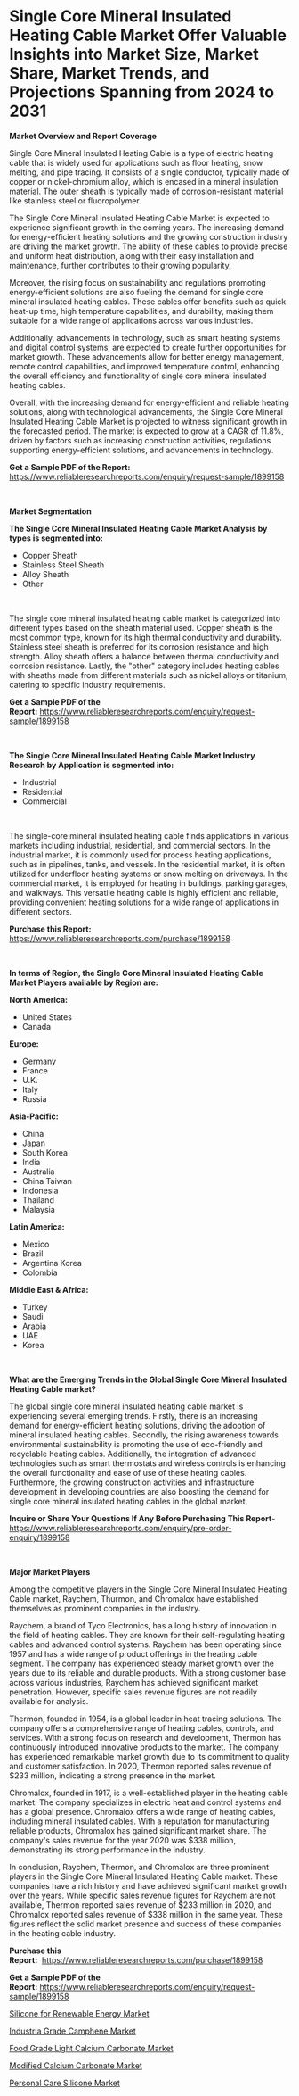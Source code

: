 <p><h1>Single Core Mineral Insulated Heating Cable Market Offer Valuable Insights into Market Size, Market Share, Market Trends, and Projections Spanning from 2024 to 2031</h1></p><p><strong>Market Overview and Report Coverage</strong></p>
<p><p>Single Core Mineral Insulated Heating Cable is a type of electric heating cable that is widely used for applications such as floor heating, snow melting, and pipe tracing. It consists of a single conductor, typically made of copper or nickel-chromium alloy, which is encased in a mineral insulation material. The outer sheath is typically made of corrosion-resistant material like stainless steel or fluoropolymer.</p><p>The Single Core Mineral Insulated Heating Cable Market is expected to experience significant growth in the coming years. The increasing demand for energy-efficient heating solutions and the growing construction industry are driving the market growth. The ability of these cables to provide precise and uniform heat distribution, along with their easy installation and maintenance, further contributes to their growing popularity.</p><p>Moreover, the rising focus on sustainability and regulations promoting energy-efficient solutions are also fueling the demand for single core mineral insulated heating cables. These cables offer benefits such as quick heat-up time, high temperature capabilities, and durability, making them suitable for a wide range of applications across various industries.</p><p>Additionally, advancements in technology, such as smart heating systems and digital control systems, are expected to create further opportunities for market growth. These advancements allow for better energy management, remote control capabilities, and improved temperature control, enhancing the overall efficiency and functionality of single core mineral insulated heating cables.</p><p>Overall, with the increasing demand for energy-efficient and reliable heating solutions, along with technological advancements, the Single Core Mineral Insulated Heating Cable Market is projected to witness significant growth in the forecasted period. The market is expected to grow at a CAGR of 11.8%, driven by factors such as increasing construction activities, regulations supporting energy-efficient solutions, and advancements in technology.</p></p>
<p><strong>Get a Sample PDF of the Report:</strong> <a href="https://www.reliableresearchreports.com/enquiry/request-sample/1899158">https://www.reliableresearchreports.com/enquiry/request-sample/1899158</a></p>
<p>&nbsp;</p>
<p><strong>Market Segmentation</strong></p>
<p><strong>The Single Core Mineral Insulated Heating Cable Market Analysis by types is segmented into:</strong></p>
<p><ul><li>Copper Sheath</li><li>Stainless Steel Sheath</li><li>Alloy Sheath</li><li>Other</li></ul></p>
<p>&nbsp;</p>
<p><p>The single core mineral insulated heating cable market is categorized into different types based on the sheath material used. Copper sheath is the most common type, known for its high thermal conductivity and durability. Stainless steel sheath is preferred for its corrosion resistance and high strength. Alloy sheath offers a balance between thermal conductivity and corrosion resistance. Lastly, the "other" category includes heating cables with sheaths made from different materials such as nickel alloys or titanium, catering to specific industry requirements.</p></p>
<p><strong>Get a Sample PDF of the Report:</strong>&nbsp;<a href="https://www.reliableresearchreports.com/enquiry/request-sample/1899158">https://www.reliableresearchreports.com/enquiry/request-sample/1899158</a></p>
<p>&nbsp;</p>
<p><strong>The Single Core Mineral Insulated Heating Cable Market Industry Research by Application is segmented into:</strong></p>
<p><ul><li>Industrial</li><li>Residential</li><li>Commercial</li></ul></p>
<p>&nbsp;</p>
<p><p>The single-core mineral insulated heating cable finds applications in various markets including industrial, residential, and commercial sectors. In the industrial market, it is commonly used for process heating applications, such as in pipelines, tanks, and vessels. In the residential market, it is often utilized for underfloor heating systems or snow melting on driveways. In the commercial market, it is employed for heating in buildings, parking garages, and walkways. This versatile heating cable is highly efficient and reliable, providing convenient heating solutions for a wide range of applications in different sectors.</p></p>
<p><strong>Purchase this Report:</strong>&nbsp; <a href="https://www.reliableresearchreports.com/purchase/1899158">https://www.reliableresearchreports.com/purchase/1899158</a></p>
<p>&nbsp;</p>
<p><strong>In terms of Region, the Single Core Mineral Insulated Heating Cable Market Players available by Region are:</strong></p>
<p>
    <p> <strong> North America: </strong>
        <ul>
            <li>United States</li>
            <li>Canada</li>
        </ul>
        </p> 
    <p> <strong> Europe: </strong>
        <ul>
            <li>Germany</li>
            <li>France</li>
            <li>U.K.</li>
            <li>Italy</li>
            <li>Russia</li>
        </ul>
        </p> 
    <p> <strong> Asia-Pacific: </strong>
        <ul>
            <li>China</li>
            <li>Japan</li>
            <li>South Korea</li>
            <li>India</li>
            <li>Australia</li>
            <li>China Taiwan</li>
            <li>Indonesia</li>
            <li>Thailand</li>
            <li>Malaysia</li>
        </ul>
        </p> 
    <p> <strong> Latin America: </strong>
        <ul>
            <li>Mexico</li>
            <li>Brazil</li>
            <li>Argentina Korea</li>
            <li>Colombia</li>
        </ul>
        </p> 
    <p> <strong> Middle East & Africa: </strong>
        <ul>
            <li>Turkey</li>
            <li>Saudi</li>
            <li>Arabia</li>
            <li>UAE</li>
            <li>Korea</li>
        </ul>
    </p>
    </p>
<p>&nbsp;</p>
<p><strong>What are the Emerging Trends in the Global Single Core Mineral Insulated Heating Cable market?</strong></p>
<p><p>The global single core mineral insulated heating cable market is experiencing several emerging trends. Firstly, there is an increasing demand for energy-efficient heating solutions, driving the adoption of mineral insulated heating cables. Secondly, the rising awareness towards environmental sustainability is promoting the use of eco-friendly and recyclable heating cables. Additionally, the integration of advanced technologies such as smart thermostats and wireless controls is enhancing the overall functionality and ease of use of these heating cables. Furthermore, the growing construction activities and infrastructure development in developing countries are also boosting the demand for single core mineral insulated heating cables in the global market.</p></p>
<p><strong>Inquire or Share Your Questions If Any Before Purchasing This Report</strong>- <a href="https://www.reliableresearchreports.com/enquiry/pre-order-enquiry/1899158">https://www.reliableresearchreports.com/enquiry/pre-order-enquiry/1899158</a></p>
<p>&nbsp;</p>
<p><strong>Major Market Players</strong></p>
<p><p>Among the competitive players in the Single Core Mineral Insulated Heating Cable market, Raychem, Thurmon, and Chromalox have established themselves as prominent companies in the industry.</p><p>Raychem, a brand of Tyco Electronics, has a long history of innovation in the field of heating cables. They are known for their self-regulating heating cables and advanced control systems. Raychem has been operating since 1957 and has a wide range of product offerings in the heating cable segment. The company has experienced steady market growth over the years due to its reliable and durable products. With a strong customer base across various industries, Raychem has achieved significant market penetration. However, specific sales revenue figures are not readily available for analysis.</p><p>Thermon, founded in 1954, is a global leader in heat tracing solutions. The company offers a comprehensive range of heating cables, controls, and services. With a strong focus on research and development, Thermon has continuously introduced innovative products to the market. The company has experienced remarkable market growth due to its commitment to quality and customer satisfaction. In 2020, Thermon reported sales revenue of $233 million, indicating a strong presence in the market.</p><p>Chromalox, founded in 1917, is a well-established player in the heating cable market. The company specializes in electric heat and control systems and has a global presence. Chromalox offers a wide range of heating cables, including mineral insulated cables. With a reputation for manufacturing reliable products, Chromalox has gained significant market share. The company's sales revenue for the year 2020 was $338 million, demonstrating its strong performance in the industry.</p><p>In conclusion, Raychem, Thermon, and Chromalox are three prominent players in the Single Core Mineral Insulated Heating Cable market. These companies have a rich history and have achieved significant market growth over the years. While specific sales revenue figures for Raychem are not available, Thermon reported sales revenue of $233 million in 2020, and Chromalox reported sales revenue of $338 million in the same year. These figures reflect the solid market presence and success of these companies in the heating cable industry.</p></p>
<p><strong>Purchase this Report:</strong>&nbsp;&nbsp;<a href="https://www.reliableresearchreports.com/purchase/1899158">https://www.reliableresearchreports.com/purchase/1899158</a></p>
<p></p>
<p><strong>Get a Sample PDF of the Report:</strong>&nbsp;<a href="https://www.reliableresearchreports.com/enquiry/request-sample/1899158">https://www.reliableresearchreports.com/enquiry/request-sample/1899158</a></p>
<p><p><a href="https://github.com/grishafomin4852/Market-Research-Report-List-2/blob/main/silicone-for-renewable-energy-market.md">Silicone for Renewable Energy Market</a></p><p><a href="https://github.com/jonneygiverf/Market-Research-Report-List-2/blob/main/industria-grade-camphene-market.md">Industria Grade Camphene Market</a></p><p><a href="https://github.com/abbypearson7765/Market-Research-Report-List-2/blob/main/food-grade-light-calcium-carbonate-market.md">Food Grade Light Calcium Carbonate Market</a></p><p><a href="https://github.com/dziulagalemab/Market-Research-Report-List-2/blob/main/modified-calcium-carbonate-market.md">Modified Calcium Carbonate Market</a></p><p><a href="https://github.com/ruslanpoljakovrd177/Market-Research-Report-List-2/blob/main/personal-care-silicone-market.md">Personal Care Silicone Market</a></p></p>